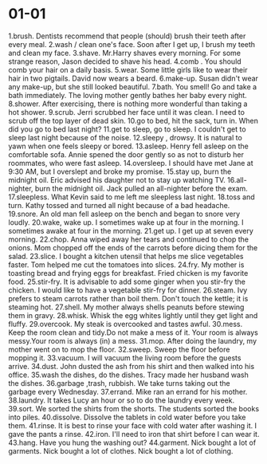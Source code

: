 # 01-01

1.brush.
Dentists recommend that people (should) brush their teeth after every meal.
2.wash / clean one's face.
Soon after I get up, I brush my teeth and clean my face.
3.shave.
Mr.Harry shaves every morning.
For some strange reason, Jason decided to shave his head.
4.comb .
You should comb your hair on a daily basis.
5.wear.
Some little girls like to wear their hair in two pigtails.
David now wears a beard.
6.make-up.
Susan didn't wear any make-up, but she still looked beautiful.
7.bath.
You smell! Go and take a bath immediately.
The loving mother gently bathes her baby every night.
8.shower.
After exercising, there is nothing more wonderful than taking a hot shower.
9.scrub.
Jerri scrubbed her face until it was clean.
I need to scrub off the top layer of dead skin.
10.go to bed, hit the sack, turn in.
When did you go to bed last night?
11.get to sleep,  go to sleep.
I couldn't get to sleep last night because of the noise.
12.sleepy , drowsy.
It is natural to yawn when one feels sleepy or bored.
13.asleep.
Henry fell asleep on the comfortable sofa.
Annie spened the door gently so as not to disturb her roommates, who were fast asleep.
14.oversleep.
I should have met Jane at 9:30 AM, but I overslept and broke my promise.
15.stay up, burn the midnight oil.
Eric advised his daughter not to stay up watching TV.
16.all-nighter, burn the midnight oil.
Jack pulled an all-nighter before the exam.
17.sleepless.
What Kevin said to me left me sleepless last night.
18.toss and turn.
Kathy tossed and turned all night because of a bad headache.
19.snore.
An old man fell asleep on the bench and began to snore very loudly.
20.wake, wake up.
I sometimes wake up at four in the morning.
I sometimes awake at four in the morning.
21.get up.
I get up at seven every morning.
22.chop.
Anna wiped away her tears and continued to chop the onions.
Mom chopped off the ends of the carrots before dicing them for the salad.
23.slice.
I bought a kitchen utensil that helps me slice vegetables faster.
Tom helped me cut the tomatoes into slices.
24.fry.
My mother is toasting bread and frying eggs for breakfast.
Fried chicken is my favorite food.
25.stir-fry.
It is advisable to add some ginger when you stir-fry the chicken.
I would like to have a vegetable stir-fry for dinner.
26.steam.
Ivy prefers to steam carrots rather than boil them.
Don't touch the kettle; it is steaming hot.
27.shell.
My mother always shells peanuts before stewing them in gravy.
28.whisk.
Whisk the egg whites lightly until they get light and fluffy.
29.overcook.
My steak is overcooked and tastes awful.
30.mess.
Keep the room clean and tidy.Do not make a mess of it.
Your room is always messy.Your room is always (in) a mess.
31.mop.
After doing the laundry, my mother went on to mop the floor.
32.sweep.
Sweep the floor before mopping it.
33.vacuum.
I will vacuum the living room before the guests arrive.
34.dust.
John dusted the ash from his shirt and then walked into his office.
35.wash the dishes, do the dishes.
Tracy made her husband wash the dishes.
36.garbage ,trash, rubbish.
We take turns taking out the garbage every Wednesday.
37.errand.
Mike ran an errand for his mother.
38.laundry.
It takes Lucy an hour or so to do the laundry every week.
39.sort.
We sorted the shirts from the shorts.
The students sorted the books into piles.
40.dissolve.
Dissolve the tablets in cold water before you take them.
41.rinse.
It is best to rinse your face with cold water after washing it.
I gave the pants a rinse.
42.iron.
I'll need to iron that shirt before I can wear it.
43.hang.
Have you hung the washing out?
44.garment.
Nick bought a lot of garments.
Nick bought a lot of clothes.
Nick bought a lot of clothing.
